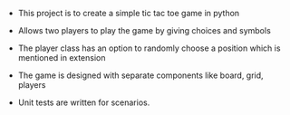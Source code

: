 * This project is to create a simple tic tac toe game in python

* Allows two players to play the game by giving choices and symbols

* The player class has an option to randomly choose a position which is mentioned in extension

* The game is designed with separate components like board, grid, players

* Unit tests are written for scenarios.
